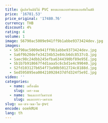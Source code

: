 ```yaml
---
title: ผู้ผลิตจีนมินิไม้ PVC ขอบแถบแถบทําขอบแถบอัตโนมัติ
price: '16781.53'
price_original: '17480.76'
currency: THB
discount: 4%
rating: 4
volume: 1
image: S6790ac5009e941ff9b1abbe9373424dev.jpg
images:
  - S6790ac5009e941ff9b1abbe9373424dev.jpg
  - Sa6f9b20defe34234b52e84cb6dc8537cQ.jpg
  - Saec98c24dbb245efba6344390bf89e95E.jpg
  - Sb1b7b918667f4d1aaa5c6cbd1e4c99040.jpg
  - S2fd103127b654f73a90b5012724c8188d.jpg
  - Sed595895ea004210928437dfd324f5e9I.jpg
video: ''
categories:
  - name: เครื่องมือ
    slug: เคร-องม
  - name: วัดและการวิเคราะห์
    slug: ดและการว-เคราะห
slug: ผล-ตจ-นม-ไม-pvc
encode: ooekRU4
lang: th
---
```

  